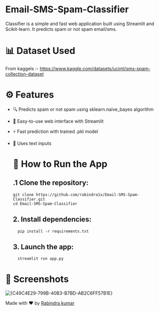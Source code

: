 #  Email-SMS-Spam-Classifier

Classifier is a simple and fast web application built using Streamlit and Scikit-learn. It predicts spam or not spam email/sms.

# 📊 Dataset Used
From kaggels :- https://www.kaggle.com/datasets/uciml/sms-spam-collection-dataset

# ⚙️ Features
- 🔍 Predicts spam or not spam using sklearn.naive_bayes algorithm 
- 📱 Easy-to-use web interface with Streamlit
- ⚡ Fast prediction with trained .pkl model
- 🧠 Uses text inputs

  # 🚀 How to Run the App

  ## .1 Clone the repository:
      git clone https://github.com/rabindra1x/Email-SMS-Spam-Classifier.git
      cd Email-SMS-Spam-Classifier

  ## 2. Install dependencies:
        pip install -r requirements.txt
  ## 3. Launch the app:
        streamlit run app.py

  
  
# 📸 Screenshots

![{C49C4E29-799B-40B3-B7BD-AB2C6FF57B1E}](https://github.com/user-attachments/assets/0eaa6730-cacc-4fb5-b2db-4c35ecdae6fe)


Made with  ❤️ by [Rabindra kumar](https://github.com/rabindra1x)

